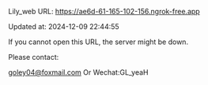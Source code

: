 Lily_web URL: https://ae6d-61-165-102-156.ngrok-free.app

Updated at: 2024-12-09 22:44:55

If you cannot open this URL, the server might be down.

Please contact: 

goley04@foxmail.com Or Wechat:GL_yeaH